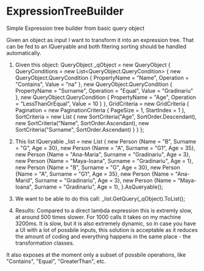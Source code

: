# ExpressionTreeBuilder
Simple Expression tree builder from basic query object

Given an object as input I want to transform it into an expression tree. That can be fed to an IQueryable<T> and both fitering 
sorting should be handled automatically.

1. Given this object:
QueryObject _qObject = new QueryObject
        {
            QueryConditions = new List<QueryObject.QueryCondition>
            {
                new QueryObject.QueryCondition
                {
                    PropertyName = "Name",
                    Operation = "Contains",
                    Value = "na"
                },
                new QueryObject.QueryCondition
                {
                    PropertyName = "Surname",
                    Operation = "Equal",
                    Value = "Gradinariu"
                },
                new QueryObject.QueryCondition
                {
                    PropertyName = "Age",
                    Operation = "LessThanOrEqual",
                    Value = 10
                }
            },
            GridCriteria = new GridCriteria
            {
                Pagination = new PaginationCriteria
                {
                    PageSize = 1,
                    StartIndex = 1
                },
                SortCriteria = new List<SortCriteria>
                {
                    new SortCriteria("Age", SortOrder.Descendant),
                    new SortCriteria("Name", SortOrder.Ascendant),
                    new SortCriteria("Surname", SortOrder.Ascendant)
                }
            }
        };
        
2. This list
IQueryable<Person> _list = new List<Person>
        {
            new Person {Name = "B", Surname = "G", Age = 30},
            new Person {Name = "A", Surname = "G1", Age = 35},
            new Person {Name = "Ana-Maria", Surname = "Gradinariu", Age = 3},
            new Person {Name = "Maya-Ioana", Surname = "Gradinariu", Age = 1},
            new Person {Name = "B", Surname = "G", Age = 30},
            new Person {Name = "A", Surname = "G1", Age = 35},
            new Person {Name = "Ana-Marid", Surname = "Gradinariu", Age = 3},
            new Person {Name = "Maya-Ioana", Surname = "Gradinariu", Age = 1},
        }.AsQueryable();
        
3. We want to be able to do this call:
_list.GetQuery(_qObject).ToList();

4. Results:
Compared to a direct lambda expression this is extremly slow, at around 500 times slower. For 1000 calls it takes on my machine
3200ms. It is slow, but it is also extremely dynamic, so in case you have a UI with a lot of possbile inputs, this solution is
acceptable as it reduces the amount of coding and everything happens in the same place - the transformation classes.

It also exposes at the moment only a subset of possbile operations, like "Contains", "Equal", "GreaterThan", etc.


